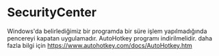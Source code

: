 # SecurityCenter
Windows'da belirlediğimiz bir programda bir süre işlem yapılmadığında pencereyi kapatan uygulamadır.
AutoHotkey programı indirilmelidir.
daha fazla bilgi için https://www.autohotkey.com/docs/AutoHotkey.htm
